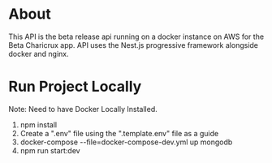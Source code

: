 # About

This API is the beta release api running on a docker instance on AWS for the Beta Charicrux app.
API uses the Nest.js progressive framework alongside docker and nginx.

# Run Project Locally

Note: Need to have Docker Locally Installed.

1. npm install
2. Create a ".env" file using the ".template.env" file as a guide
3. docker-compose --file=docker-compose-dev.yml up mongodb
4. npm run start:dev

